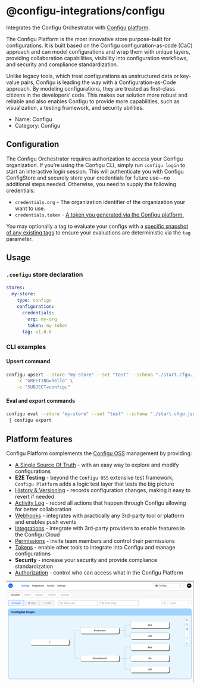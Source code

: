 # @configu-integrations/configu

Integrates the Configu Orchestrator with [Configu platform](https://configu.com).

The Configu Platform is the most innovative store purpose-built for configurations. It is built based on the Configu configuration-as-code (CaC) approach and can model configurations and wrap them with unique layers, providing collaboration capabilities, visibility into configuration workflows, and security and compliance standardization.

Unlike legacy tools, which treat configurations as unstructured data or key-value pairs, Configu is leading the way with a Configuration-as-Code approach. By modeling configurations, they are treated as first-class citizens in the developers’ code. This makes our solution more robust and reliable and also enables Configu to provide more capabilities, such as visualization, a testing framework, and security abilities.

- Name: Configu
- Category: Configu

## Configuration

The Configu Orchestrator requires authorization to access your Configu organization. If you’re using the Configu CLI, simply run `configu login` to start an interactive login session. This will authenticate you with Configu ConfigStore and securely store your credentials for future use—no additional steps needed. Otherwise, you need to supply the following credentials:

- `credentials.org` - The organization identifier of the organization your want to use.
- `credentials.token` - [A token you generated via the Configu platform.](https://docs.configu.com/integrations/store/configu/tokens)

You may optionally a tag to evaluate your configs with a [specific snapshot of any existing tags](https://docs.configu.com/integrations/store/configu/config-history#evaluating-with-a-tag) to ensure your evaluations are deterministic via the `tag` parameter.

## Usage

### `.configu` store declaration

```yaml
stores:
  my-store:
    type: configu
    configuration:
      credentials:
        org: my-org
        token: my-token
      tag: v1.0.0
```

### CLI examples

#### Upsert command

```bash
configu upsert --store "my-store" --set "test" --schema "./start.cfgu.json" \
    -c "GREETING=hello" \
    -c "SUBJECT=configu"
```

#### Eval and export commands

```bash
configu eval --store "my-store" --set "test" --schema "./start.cfgu.json" \
 | configu export
```

## Platform features

Configu Platform complements the [Configu OSS](https://github.com/configu/configu) management by providing:

- [A Single Source Of Truth](/integrations/store/configu/config-explorer) - with an easy way to explore and modify configurations
- **E2E Testing** - beyond the `Configu OSS` extensive test framework, `Configu Platform` adds a logic test layer that tests the big picture
- [History & Versioning](/integrations/store/configu/config-editor) - records configuration changes, making it easy to revert if needed
- [Activity Log](/integrations/store/configu/audit-logs) - record all actions that happen through Configu allowing for better collaboration
- [Webhooks](/integrations/store/configu/webhooks) - integrates with practically any 3rd-party tool or platform and enables push events
- [Integrations](/integrations/store/configu/integrations) - integrate with 3rd-party providers to enable features in the Configu Cloud
- [Permissions](/integrations/store/configu/members) - invite team members and control their permissions
- [Tokens](/integrations/store/configu/tokens) - enable other tools to integrate into Configu and manage configurations
- **Security** - increase your security and provide compliance standardization
- [Authorization](/integrations/store/configu/authorization) - control who can access what in the Configu Platform

![image](https://raw.githubusercontent.com/configu/configu/refs/heads/main/docs/images/configu-cloud.png)
